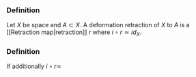 ### Definition
Let $X$ be space and $A\subset X$. A deformation retraction of $X$ to $A$ is a [[Retraction map|retraction]] $r$ where $i\circ r\simeq id_{X}$.
### Definition
If additionally $i\circ r\simeq$